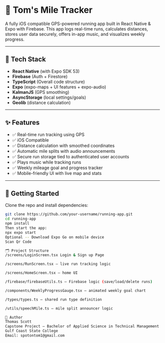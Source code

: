 # 🏃 Tom's Mile Tracker

A fully iOS compatible GPS-powered running app built in React Native & Expo with Firebase. This app logs real-time runs, calculates distances, stores user data securely, offers in-app music, and visualizes weekly progress. 

---

## 🔧 Tech Stack

- **React Native** (with Expo SDK 53)
- **Firebase** (Auth + Firestore)
- **TypeScript** (Overall code structure)
- **Expo** (expo-maps + UI features + expo-audio)
- **KalmanJS** (GPS smoothing)
- **AsyncStorage** (local settings/goals)
- **Geolib** (distance calculation)

---

## ✨ Features

- ✅ Real-time run tracking using GPS
- ✅ iOS Compatible
- ✅ Distance calculation with smoothed coordinates
- ✅ Automatic mile splits with audio announcements
- ✅ Secure run storage tied to authenticated user accounts
- ✅ Plays music while tracking runs
- ✅ Weekly mileage goal and progress tracker
- ✅ Mobile-friendly UI with live map and stats

---

## 🚀 Getting Started

Clone the repo and install dependencies:

```bash
git clone https://github.com/your-username/running-app.git
cd running-app
npm install
Then start the app:
npx expo start
Optional -- Download Expo Go on mobile device
Scan Qr Code

🗂️ Project Structure
/screens/LoginScreen.tsx Login & Sign up Page

/screens/RunScreen.tsx – live run tracking logic

/screens/HomeScreen.tsx – home UI 

/firebase/firebaseUtils.ts – Firebase logic (save/load/delete runs)

/components/WeeklyProgressGauge.tsx – animated weekly goal chart

/types/types.ts – shared run type definition

/utils/speechMile.ts – mile split announcer logic

👤 Author
Thomas Scott
Capstone Project – Bachelor of Applied Science in Technical Management
Gulf Coast State College
Email: spotontom1@gmail.com

